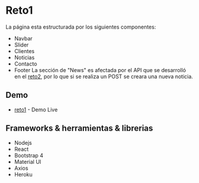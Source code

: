 # Reto1
La página esta estructurada por los siguientes componentes:
* Navbar
* Slider
* Clientes
* Noticias
* Contacto
* Footer
La sección de "News" es afectada por el API que se desarrolló en el [reto2](https://reto2-kinanalytics.herokuapp.com/explorer), por lo que si se realiza un POST se creara una nueva noticia.
## Demo
* [reto1](https://reto1-kinanalytics.herokuapp.com/) - Demo Live

## Frameworks & herramientas & librerias
* Nodejs
* React
* Bootstrap 4
* Material UI
* Axios
* Heroku
